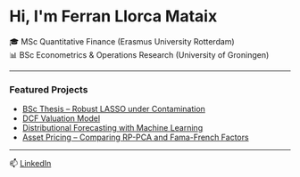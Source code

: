 # Hi, I'm Ferran Llorca Mataix 

🎓 MSc Quantitative Finance (Erasmus University Rotterdam)  
📊 BSc Econometrics & Operations Research (University of Groningen)

---

### Featured Projects
- [BSc Thesis – Robust LASSO under Contamination](https://github.com/FLLC/bsc-thesis-robust-lasso)
- [DCF Valuation Model](https://github.com/FLLC/dcf-valuation-api)
- [Distributional Forecasting with Machine Learning](https://github.com/FLLC/distributional-forecasting-with-machine-learning)
- [Asset Pricing – Comparing RP-PCA and Fama-French Factors](https://github.com/FLLC/empirical-asset-pricing)


---

📫 [LinkedIn](https://www.linkedin.com/in/ferranllorcamataix/)
